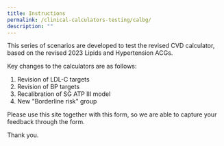 ```yaml
---
title: Instructions
permalink: /clinical-calculators-testing/calbg/
description: ""
---
```

This series of scenarios are developed to test the revised CVD calculator, based on the revised 2023 Lipids and Hypertension ACGs.

Key changes to the calculators are as follows:

1. Revision of LDL-C targets
2. Revision of BP targets
3. Recalibration of SG ATP III model
4. New "Borderline risk" group

Please use this site together with this form, so we are able to capture your feedback through the form.

Thank you.